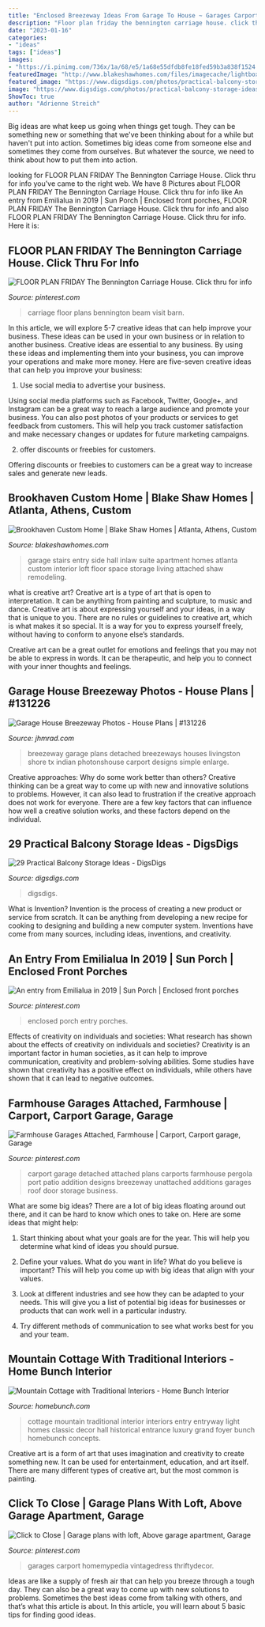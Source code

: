 ```yaml
---
title: "Enclosed Breezeway Ideas From Garage To House ~ Garages Carport Homemypedia Vintagedress Thriftydecor"
description: "Floor plan friday the bennington carriage house. click thru for info"
date: "2023-01-16"
categories:
- "ideas"
tags: ["ideas"]
images:
- "https://i.pinimg.com/736x/1a/68/e5/1a68e55dfdb8fe18fed59b3a838f1524.jpg"
featuredImage: "http://www.blakeshawhomes.com/files/imagecache/lightbox2/files/images/bshaw_skyland_21.jpg"
featured_image: "https://www.digsdigs.com/photos/practical-balcony-storage-ideas-2-554x830.jpg"
image: "https://www.digsdigs.com/photos/practical-balcony-storage-ideas-2-554x830.jpg"
ShowToc: true
author: "Adrienne Streich"
---
```



Big ideas are what keep us going when things get tough. They can be something new or something that we've been thinking about for a while but haven't put into action. Sometimes big ideas come from someone else and sometimes they come from ourselves. But whatever the source, we need to think about how to put them into action.

	

		
looking for FLOOR PLAN FRIDAY The Bennington Carriage House. Click thru for info you've came to the right web. We have 8 Pictures about FLOOR PLAN FRIDAY The Bennington Carriage House. Click thru for info like An entry from Emilialua in 2019 | Sun Porch | Enclosed front porches, FLOOR PLAN FRIDAY The Bennington Carriage House. Click thru for info and also FLOOR PLAN FRIDAY The Bennington Carriage House. Click thru for info. Here it is:
		
    
## FLOOR PLAN FRIDAY The Bennington Carriage House. Click Thru For Info

<img loading=lazy src="https://i.pinimg.com/736x/00/98/2b/00982bc17ad93b096023bc231c73e5c0--post-and-beam-carriage-house.jpg" onerror="this.onerror=null;this.src='https://tse2.mm.bing.net/th?id=OIP.PGDOFTeiNtHu69EiJjd9YgHaLG&amp;pid=15.1';" alt="FLOOR PLAN FRIDAY The Bennington Carriage House. Click thru for info">

_Source: pinterest.com_

>carriage floor plans bennington beam visit barn. 

	

In this article, we will explore 5-7 creative ideas that can help improve your business. These ideas can be used in your own business or in relation to another business.
Creative ideas are essential to any business. By using these ideas and implementing them into your business, you can improve your operations and make more money. Here are five-seven creative ideas that can help you improve your business:
1. Use social media to advertise your business.

Using social media platforms such as Facebook, Twitter, Google+, and Instagram can be a great way to reach a large audience and promote your business. You can also post photos of your products or services to get feedback from customers. This will help you track customer satisfaction and make necessary changes or updates for future marketing campaigns.

2. offer discounts or freebies for customers.

Offering discounts or freebies to customers can be a great way to increase sales and generate new leads.

    
## Brookhaven Custom Home | Blake Shaw Homes | Atlanta, Athens, Custom

<img loading=lazy src="http://www.blakeshawhomes.com/files/imagecache/lightbox2/files/images/bshaw_skyland_21.jpg" onerror="this.onerror=null;this.src='https://tse4.mm.bing.net/th?id=OIP.eRweuHl5ot9-J5XBaw5cIQHaLH&amp;pid=15.1';" alt="Brookhaven Custom Home | Blake Shaw Homes | Atlanta, Athens, Custom">

_Source: blakeshawhomes.com_

>garage stairs entry side hall inlaw suite apartment homes atlanta custom interior loft floor space storage living attached shaw remodeling. 

	

what is creative art?
Creative art is a type of art that is open to interpretation. It can be anything from painting and sculpture, to music and dance. Creative art is about expressing yourself and your ideas, in a way that is unique to you.
There are no rules or guidelines to creative art, which is what makes it so special. It is a way for you to express yourself freely, without having to conform to anyone else’s standards.

Creative art can be a great outlet for emotions and feelings that you may not be able to express in words. It can be therapeutic, and help you to connect with your inner thoughts and feelings.

    
## Garage House Breezeway Photos - House Plans | #131226

<img loading=lazy src="https://cdn.jhmrad.com/wp-content/uploads/garage-house-breezeway-photos_70060.jpg" onerror="this.onerror=null;this.src='https://tse1.mm.bing.net/th?id=OIP.jhu9wjVPsjDOKPkjsugfgwHaFj&amp;pid=15.1';" alt="Garage House Breezeway Photos - House Plans | #131226">

_Source: jhmrad.com_

>breezeway garage plans detached breezeways houses livingston shore tx indian photonshouse carport designs simple enlarge. 

	

Creative approaches: Why do some work better than others?
Creative thinking can be a great way to come up with new and innovative solutions to problems. However, it can also lead to frustration if the creative approach does not work for everyone. There are a few key factors that can influence how well a creative solution works, and these factors depend on the individual.

    
## 29 Practical Balcony Storage Ideas - DigsDigs

<img loading=lazy src="https://www.digsdigs.com/photos/practical-balcony-storage-ideas-2-554x830.jpg" onerror="this.onerror=null;this.src='https://tse1.mm.bing.net/th?id=OIP.54QSZoy1bkYlDNMmKc6vZAHaLG&amp;pid=15.1';" alt="29 Practical Balcony Storage Ideas - DigsDigs">

_Source: digsdigs.com_

>digsdigs. 

	

What is Invention?
Invention is the process of creating a new product or service from scratch. It can be anything from developing a new recipe for cooking to designing and building a new computer system. Inventions have come from many sources, including ideas, inventions, and creativity.

    
## An Entry From Emilialua In 2019 | Sun Porch | Enclosed Front Porches

<img loading=lazy src="https://i.pinimg.com/564x/15/14/62/15146238630adbdc7c1f48283f710b99--enclosed-front-porches-back-porches.jpg?b=t" onerror="this.onerror=null;this.src='https://tse1.mm.bing.net/th?id=OIP.KKs4Soai495Z_sxRgYelcQHaJ4&amp;pid=15.1';" alt="An entry from Emilialua in 2019 | Sun Porch | Enclosed front porches">

_Source: pinterest.com_

>enclosed porch entry porches. 

	

Effects of creativity on individuals and societies: What research has shown about the effects of creativity on individuals and societies?
Creativity is an important factor in human societies, as it can help to improve communication, creativity and problem-solving abilities. Some studies have shown that creativity has a positive effect on individuals, while others have shown that it can lead to negative outcomes.

    
## Farmhouse Garages Attached, Farmhouse | Carport, Carport Garage, Garage

<img loading=lazy src="https://i.pinimg.com/736x/1a/68/e5/1a68e55dfdb8fe18fed59b3a838f1524.jpg" onerror="this.onerror=null;this.src='https://tse3.mm.bing.net/th?id=OIP.ME0TPP8-xFMRiYr6_2KyswHaFi&amp;pid=15.1';" alt="Farmhouse Garages Attached, Farmhouse | Carport, Carport garage, Garage">

_Source: pinterest.com_

>carport garage detached attached plans carports farmhouse pergola port patio addition designs breezeway unattached additions garages roof door storage business. 

	

What are some big ideas?
There are a lot of big ideas floating around out there, and it can be hard to know which ones to take on. Here are some ideas that might help:
1. Start thinking about what your goals are for the year. This will help you determine what kind of ideas you should pursue.

2. Define your values. What do you want in life? What do you believe is important? This will help you come up with big ideas that align with your values.

3. Look at different industries and see how they can be adapted to your needs. This will give you a list of potential big ideas for businesses or products that can work well in a particular industry.

4. Try different methods of communication to see what works best for you and your team.

    
## Mountain Cottage With Traditional Interiors - Home Bunch Interior

<img loading=lazy src="https://www.homebunch.com/wp-content/uploads/5191.jpg" onerror="this.onerror=null;this.src='https://tse2.mm.bing.net/th?id=OIP.bH89qtFaDkggYQK4ev1gcwHaJ8&amp;pid=15.1';" alt="Mountain Cottage with Traditional Interiors - Home Bunch Interior">

_Source: homebunch.com_

>cottage mountain traditional interior interiors entry entryway light homes classic decor hall historical entrance luxury grand foyer bunch homebunch concepts. 

	

Creative art is a form of art that uses imagination and creativity to create something new. It can be used for entertainment, education, and art itself. There are many different types of creative art, but the most common is painting.

    
## Click To Close | Garage Plans With Loft, Above Garage Apartment, Garage

<img loading=lazy src="https://i.pinimg.com/736x/f7/c8/08/f7c8089758f428af8e811d1895e7bf8a.jpg" onerror="this.onerror=null;this.src='https://tse2.mm.bing.net/th?id=OIP.Zy2Ro0gzGZsUweDqcvqHCgHaJ3&amp;pid=15.1';" alt="Click to Close | Garage plans with loft, Above garage apartment, Garage">

_Source: pinterest.com_

>garages carport homemypedia vintagedress thriftydecor. 

	

Ideas are like a supply of fresh air that can help you breeze through a tough day. They can also be a great way to come up with new solutions to problems. Sometimes the best ideas come from talking with others, and that’s what this article is about. In this article, you will learn about 5 basic tips for finding good ideas.

